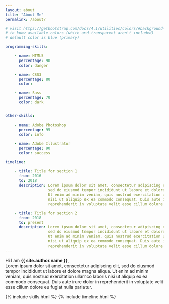 ```yaml
---
layout: about
title: "About Me"
permalink: /about/

# visit https://getbootstrap.com/docs/4.1/utilities/colors/#background-color
# to know available colors (white and transparent aren't included)
# default color is blue (primary)

programming-skills:

    - name: HTML5
      percentage: 90
      color: danger

    - name: CSS3
      percentage: 80
      color:

    - name: Sass
      percentage: 70
      color: dark


other-skills:

    - name: Adobe Photoshop
      percentage: 95
      color: info
  
    - name: Adobe Illustrator
      percentage: 90
      color: success

timeline:

    - title: Title for section 1
      from: 2016
      to: 2018
      description: Lorem ipsum dolor sit amet, consectetur adipiscing elit,
                   sed do eiusmod tempor incididunt ut labore et dolore magna aliqua.
                   Ut enim ad minim veniam, quis nostrud exercitation ullamco laboris
                   nisi ut aliquip ex ea commodo consequat. Duis aute irure dolor in
                   reprehenderit in voluptate velit esse cillum dolore eu fugiat nulla pariatur.

    - title: Title for section 2
      from: 2018
      to: present
      description: Lorem ipsum dolor sit amet, consectetur adipiscing elit,
                   sed do eiusmod tempor incididunt ut labore et dolore magna aliqua.
                   Ut enim ad minim veniam, quis nostrud exercitation ullamco laboris
                   nisi ut aliquip ex ea commodo consequat. Duis aute irure dolor in
                   reprehenderit in voluptate velit esse cillum dolore eu fugiat nulla pariatur.
---
```


Hi I am **{{ site.author.name }}**,<br>
Lorem ipsum dolor sit amet, consectetur adipiscing elit, sed do eiusmod tempor incididunt ut labore et dolore magna aliqua. Ut enim ad minim veniam, quis nostrud exercitation ullamco laboris nisi ut aliquip ex ea commodo consequat. Duis aute irure dolor in reprehenderit in voluptate velit esse cillum dolore eu fugiat nulla pariatur.

{% include skills.html %}
{% include timeline.html %}